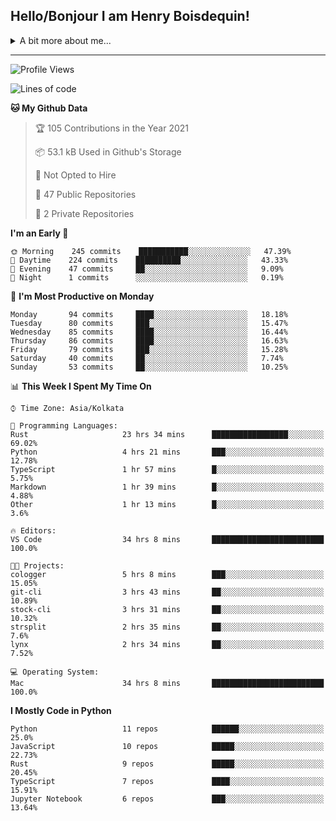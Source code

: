 <!--
**henryboisdequin/henryboisdequin** is a ✨ _special_ ✨ repository because its `README.md` (this file) appears on your GitHub profile.

Here are some ideas to get you started:

- 🔭 I’m currently working on ...
- 🌱 I’m currently learning ...
- 👯 I’m looking to collaborate on ...
- 🤔 I’m looking for help with ...
- 💬 Ask me about ...
- 📫 How to reach me: ...
- 😄 Pronouns: ...
- ⚡ Fun fact: ...
-->
<h2>Hello/Bonjour I am Henry Boisdequin!</h2>

<p align="middle">
    
<!-- https://iconmonstr.com/ -->

<details>
<summary>A bit more about me... </summary>
<br>
    
```typescript
const henryBoisdequin: human = {
    from: ["philippines", "belgium"],
    age: 12,
    languages: ["typescript/javascript", "python", "rust"],
    askMeAbout: ["web dev", "machine learning", "fullstack projects", "swimming"],
    technologies: {
        mobile: ["flutter"],
        frontEnd: {
            js: ["react.js", "next.js", "svelte"],
            css: ["bootstrap", "chakra-ui", "tailwind css"]
        },
        backEnd: {
            js: ["node", "express", "graphql", "typeorm"],
            python: ["flask"],
        },
        devOps: ["Vercel hosting + analytics", "AWS S3"],
        databases: ["postgresql", "redis"],
        otherTools: ["firebase", "tensorflow", "keras", "numpy", "pygame"]
    },
    currentFocus: ["Rust", "Blogging on dev.to/hb"],
    hobbies: ["swimming", "programming"],
};
```

</details>

---
<!--START_SECTION:waka-->
![Profile Views](http://img.shields.io/badge/Profile%20Views-22-blue)

![Lines of code](https://img.shields.io/badge/From%20Hello%20World%20I%27ve%20Written-228465%20lines%20of%20code-blue)

**🐱 My Github Data** 

> 🏆 105 Contributions in the Year 2021
 > 
> 📦 53.1 kB Used in Github's Storage 
 > 
> 🚫 Not Opted to Hire
 > 
> 📜 47 Public Repositories 
 > 
> 🔑 2 Private Repositories  
 > 
**I'm an Early 🐤** 

```text
🌞 Morning    245 commits    ███████████░░░░░░░░░░░░░░   47.39% 
🌆 Daytime    224 commits    ██████████░░░░░░░░░░░░░░░   43.33% 
🌃 Evening    47 commits     ██░░░░░░░░░░░░░░░░░░░░░░░   9.09% 
🌙 Night      1 commits      ░░░░░░░░░░░░░░░░░░░░░░░░░   0.19%

```
📅 **I'm Most Productive on Monday** 

```text
Monday       94 commits     ████░░░░░░░░░░░░░░░░░░░░░   18.18% 
Tuesday      80 commits     ███░░░░░░░░░░░░░░░░░░░░░░   15.47% 
Wednesday    85 commits     ████░░░░░░░░░░░░░░░░░░░░░   16.44% 
Thursday     86 commits     ████░░░░░░░░░░░░░░░░░░░░░   16.63% 
Friday       79 commits     ███░░░░░░░░░░░░░░░░░░░░░░   15.28% 
Saturday     40 commits     ██░░░░░░░░░░░░░░░░░░░░░░░   7.74% 
Sunday       53 commits     ██░░░░░░░░░░░░░░░░░░░░░░░   10.25%

```


📊 **This Week I Spent My Time On** 

```text
⌚︎ Time Zone: Asia/Kolkata

💬 Programming Languages: 
Rust                     23 hrs 34 mins      █████████████████░░░░░░░░   69.02% 
Python                   4 hrs 21 mins       ███░░░░░░░░░░░░░░░░░░░░░░   12.78% 
TypeScript               1 hr 57 mins        █░░░░░░░░░░░░░░░░░░░░░░░░   5.75% 
Markdown                 1 hr 39 mins        █░░░░░░░░░░░░░░░░░░░░░░░░   4.88% 
Other                    1 hr 13 mins        █░░░░░░░░░░░░░░░░░░░░░░░░   3.6%

🔥 Editors: 
VS Code                  34 hrs 8 mins       █████████████████████████   100.0%

🐱‍💻 Projects: 
cologger                 5 hrs 8 mins        ███░░░░░░░░░░░░░░░░░░░░░░   15.05% 
git-cli                  3 hrs 43 mins       ██░░░░░░░░░░░░░░░░░░░░░░░   10.89% 
stock-cli                3 hrs 31 mins       ██░░░░░░░░░░░░░░░░░░░░░░░   10.32% 
strsplit                 2 hrs 35 mins       ██░░░░░░░░░░░░░░░░░░░░░░░   7.6% 
lynx                     2 hrs 34 mins       ██░░░░░░░░░░░░░░░░░░░░░░░   7.52%

💻 Operating System: 
Mac                      34 hrs 8 mins       █████████████████████████   100.0%

```

**I Mostly Code in Python** 

```text
Python                   11 repos            ██████░░░░░░░░░░░░░░░░░░░   25.0% 
JavaScript               10 repos            █████░░░░░░░░░░░░░░░░░░░░   22.73% 
Rust                     9 repos             █████░░░░░░░░░░░░░░░░░░░░   20.45% 
TypeScript               7 repos             ████░░░░░░░░░░░░░░░░░░░░░   15.91% 
Jupyter Notebook         6 repos             ███░░░░░░░░░░░░░░░░░░░░░░   13.64%

```



<!--END_SECTION:waka-->


